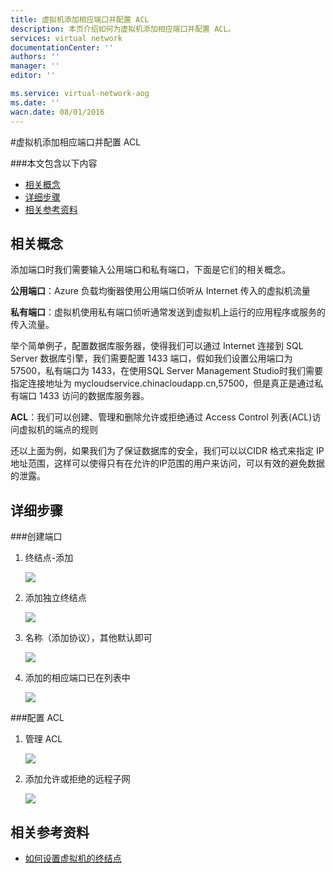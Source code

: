 ```yaml
---
title: 虚拟机添加相应端口并配置 ACL
description: 本页介绍如何为虚拟机添加相应端口并配置 ACL。
services: virtual network
documentationCenter: ''
authors: ''
manager: ''
editor: ''

ms.service: virtual-network-aog
ms.date: ''
wacn.date: 08/01/2016
---
```


#虚拟机添加相应端口并配置 ACL

###本文包含以下内容
- [相关概念](#concept)
- [详细步骤](#detail)
- [相关参考资料](#resource)

## <a id="concept"></a>相关概念

添加端口时我们需要输入公用端口和私有端口，下面是它们的相关概念。

**公用端口**：Azure 负载均衡器使用公用端口侦听从 Internet 传入的虚拟机流量

**私有端口**：虚拟机使用私有端口侦听通常发送到虚拟机上运行的应用程序或服务的传入流量。

举个简单例子，配置数据库服务器，使得我们可以通过 Internet 连接到 SQL Server 数据库引擎，我们需要配置 1433 端口，假如我们设置公用端口为 57500，私有端口为 1433，在使用SQL Server Management Studio时我们需要指定连接地址为 mycloudservice.chinacloudapp.cn,57500，但是真正是通过私有端口 1433 访问的数据库服务器。

**ACL**：我们可以创建、管理和删除允许或拒绝通过 Access Control 列表(ACL)访问虚拟机的端点的规则

还以上面为例，如果我们为了保证数据库的安全，我们可以以CIDR 格式来指定 IP 地址范围，这样可以使得只有在允许的IP范围的用户来访问，可以有效的避免数据的泄露。

## <a id="detail"></a>详细步骤

###创建端口

1. 终结点-添加

    ![](./media/aog-virtual-network-add-endpoint-and-acl/endpoint-list.png)

2. 添加独立终结点

    ![](./media/aog-virtual-network-add-endpoint-and-acl/add-endpoint.png) 

3. 名称（添加协议），其他默认即可 

    ![](./media/aog-virtual-network-add-endpoint-and-acl/endpoint-detail.png)

4. 添加的相应端口已在列表中

    ![](./media/aog-virtual-network-add-endpoint-and-acl/endpoint-result-list.png)

###配置 ACL

1. 管理 ACL

    ![](./media/aog-virtual-network-add-endpoint-and-acl/acl-list.png)

2. 添加允许或拒绝的远程子网

    ![](./media/aog-virtual-network-add-endpoint-and-acl/add-acl.png)

## <a id="resource"></a>相关参考资料

- [如何设置虚拟机的终结点](./virtual-machines/virtual-machines-windows-classic-setup-endpoints.md)